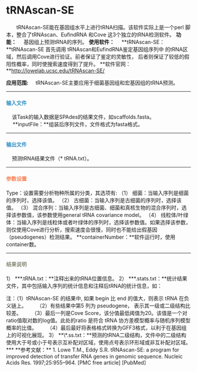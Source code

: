 # tRNAscan-SE
　　tRNAscan-SE能在基因组水平上进行tRNA扫描。该软件实际上是一个perl 脚本，整合了tRNAscan、EufindRNA 和Cove 这3个独立的tRNA检测软件。
**功能：**
	&nbsp;&nbsp;&nbsp;&nbsp;基因组上预测tRNA的序列。
**使用软件：**
&nbsp;&nbsp;&nbsp;&nbsp;**tRNAscan-SE：**tRNAscan-SE 首先调用 tRNAscan和EufindRNA鉴定基因组序列中 的tRNA区域，然后调用Cove进行验证。前者保证了鉴定的灵敏性， 后者则保证了较低的假阳性概率，同时使搜索速度得到了提升。
	**软件官网：**http://lowelab.ucsc.edu/tRNAscan-SE/


**应用范围:**
		&nbsp;&nbsp;&nbsp;&nbsp;tRNAscan-SE主要应用于细菌基因组和宏基因组的tRNA预测。


***
#### **<i class="fa fa-dot-circle-o" aria-hidden="true" style="color:#3090C7"></i><span style="color:#3090C7"> 输入文件**
&nbsp;&nbsp;&nbsp;&nbsp;该Task的输入数据是SPAdes的结果文件，如scaffolds.fasta。
　  **inputFile：**组装后序列文件，文件格式为fasta格式。

***
#### **<i class="fa fa-dot-circle-o" aria-hidden="true" style="color:#3090C7"></i><span style="color:#3090C7"> 输出文件**
&nbsp;&nbsp;&nbsp;&nbsp;预测tRNA结果文件（* tRNA.txt）。
***
#### **<i class="fa fa-cog" aria-hidden="true" style="color:#F88158"></i> <span style="color:#F88158">参数设置**
<label id='type'>Type：</label>设置需要分析物种所属的分类，其选项有:
（1）	细菌：当输入序列是细菌的序列时，选择该值。
（2）	古细菌：当输入序列是古细菌的序列时，选择该值。
（3）	混合序列：当输入序列是古细菌、细菌和真核生物的混合序列时，选择该参数值，该参数使用general tRNA covariance model。
（4）	线粒体/叶绿体：当输入序列是线粒体或者叶绿体的序列时，选择该参数值。如果选择该参数，则仅使用Cove进行分析，搜索速度会很慢，同时也不能给出假基因（pseudogenes）检测结果。
**containerNumber：**软件运行时，使用container数。


***
#### **<i class="fa fa-file-text" aria-hidden="true" style="color:#848b79"></i><span style="color:#848b79"> 结果说明**
1）	**\*.tRNA.txt：**注释出来的tRNA位置信息。
2）	**\*.stats.txt：**统计结果文件，其中包括输入序列的统计信息和注释后tRNA的统计信息，如：
<div style="text-align:center">
	<img data-src="1.jpg" width="600px" ></img>
</div>
注：（1）tRNAscan-SE 的结果中, 如果 begin 比 end 的值大，则表示 tRNA 在负义链上。
&nbsp;&nbsp;&nbsp;&nbsp;&nbsp;&nbsp;（2）有些结果中第5 列为 pseudogene， 表示其一级或二级结构比较差。
&nbsp;&nbsp;&nbsp;&nbsp;&nbsp;&nbsp;（3）最后一列是Cove Score，该分值最低阈值为20。该值是一个对ratio值取对数的log值。此处的ratio 是符合 tRNA 协方差模型概率与随机序列模型概率的比值。
&nbsp;&nbsp;&nbsp;&nbsp;&nbsp;&nbsp;（4）最后最好将表格格式转换为GFF3格式，以利于在基因组上的可视化展现。
3）	**\*.ss.txt：**预测的tRNA二级结构，文件中的二级结构使用大于号或小于号表示互补配对区域，使用点号表示环形域或非互补配对区域。
***
**参考文献：**
1.	Lowe T.M., Eddy S.R. tRNAscan-SE: a program for improved detection of transfer RNA genes in genomic sequence. Nucleic Acids Res. 1997;25:955–964. [PMC free article] [PubMed]


  
  
